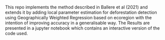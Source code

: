 This repo implements the method described in Ballere et al (2021) and extends it by adding local parameter estimation for deforestation detection using Geographically Weighted Regression based on ecoregion with  the intention of improving accuracy in a generalisable way. The Results are presented in a jupyter notebook which contains an interactive version of the code used. 
